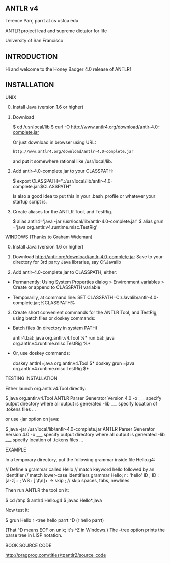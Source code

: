 ## ANTLR v4

Terence Parr, parrt at cs usfca edu

ANTLR project lead and supreme dictator for life

University of San Francisco

## INTRODUCTION

Hi and welcome to the Honey Badger 4.0 release of ANTLR!

## INSTALLATION

UNIX

0. Install Java (version 1.6 or higher)

1. Download

   $ cd /usr/local/lib
   $ curl -O http://www.antlr4.org/download/antlr-4.0-complete.jar

   Or just download in browser using URL:

       http://www.antlr4.org/download/antlr-4.0-complete.jar

   and put it somewhere rational like /usr/local/lib.

2. Add antlr-4.0-complete.jar to your CLASSPATH:

   $ export CLASSPATH=".:/usr/local/lib/antlr-4.0-complete.jar:$CLASSPATH"

   Is also a good idea to put this in your .bash_profile or whatever your
   startup script is.

3. Create aliases for the ANTLR Tool, and TestRig.

   $ alias antlr4='java -jar /usr/local/lib/antlr-4.0-complete.jar'
   $ alias grun  ='java org.antlr.v4.runtime.misc.TestRig'

WINDOWS (Thanks to Graham Wideman)

0. Install Java (version 1.6 or higher)

1. Download http://antlr.org/download/antlr-4.0-complete.jar
   Save to your directory for 3rd party Java libraries, say C:\Javalib

2. Add antlr-4.0-complete.jar to CLASSPATH, either:

 * Permanently: Using System Properties dialog > Environment variables >
   Create or append to CLASSPATH variable

 * Temporarily, at command line:
   SET CLASSPATH=C:\Javalib\antlr-4.0-complete.jar;%CLASSPATH%

3. Create short convenient commands for the ANTLR Tool, and TestRig,
   using batch files or doskey commands:

 * Batch files (in directory in system PATH)

   antlr4.bat: java org.antlr.v4.Tool %*
   run.bat:   java org.antlr.v4.runtime.misc.TestRig %*

 * Or, use doskey commands:

   doskey antlr4=java org.antlr.v4.Tool $*
   doskey grun  =java org.antlr.v4.runtime.misc.TestRig $*

TESTING INSTALLATION

Either launch org.antlr.v4.Tool directly:

$ java org.antlr.v4.Tool
ANTLR Parser Generator Version 4.0
    -o ___              specify output directory where all output is generated
    -lib ___            specify location of .tokens files
...

or use -jar option on java:

$ java -jar /usr/local/lib/antlr-4.0-complete.jar
ANTLR Parser Generator Version 4.0
    -o ___              specify output directory where all output is generated
    -lib ___            specify location of .tokens files
...


EXAMPLE

In a temporary directory, put the following grammar inside file Hello.g4:

// Define a grammar called Hello
// match keyword hello followed by an identifier
// match lower-case identifiers
grammar Hello;
r : 'hello' ID ;
ID : [a-z]+ ;
WS : [ \t\n]+ -> skip ; // skip spaces, tabs, newlines

Then run ANTLR the tool on it:

$ cd /tmp
$ antlr4 Hello.g4
$ javac Hello*.java

Now test it:

$ grun Hello r -tree
hello parrt
^D
(r hello parrt)

(That ^D means EOF on unix; it's ^Z in Windows.) The -tree option prints
the parse tree in LISP notation.

BOOK SOURCE CODE

http://pragprog.com/titles/tpantlr2/source_code
